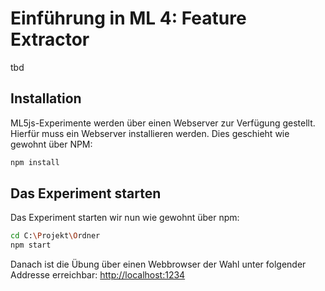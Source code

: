 # Einführung in ML 4: Feature Extractor

tbd

## Installation

ML5js-Experimente werden über einen Webserver zur Verfügung gestellt.
Hierfür muss ein Webserver installieren werden. Dies geschieht wie gewohnt über NPM:

```bash
npm install
```

## Das Experiment starten

Das Experiment starten wir nun wie gewohnt über npm:

```bash
cd C:\Projekt\Ordner
npm start
```

Danach ist die Übung über einen Webbrowser der Wahl unter folgender Addresse erreichbar:
[http://localhost:1234](http://localhost:1234)
